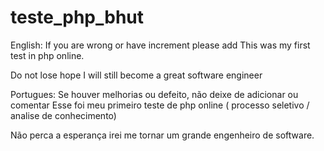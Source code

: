 # teste_php_bhut
English:
 If you are wrong or have increment please add
  This was my first test in php online.
    
Do not lose hope I will still become a great software engineer

Portugues:
  Se houver melhorias ou defeito, não deixe de adicionar ou comentar
    Esse foi meu primeiro teste de php online ( processo seletivo / analise de conhecimento)
    
Não perca a esperança irei me tornar um grande engenheiro de software.
